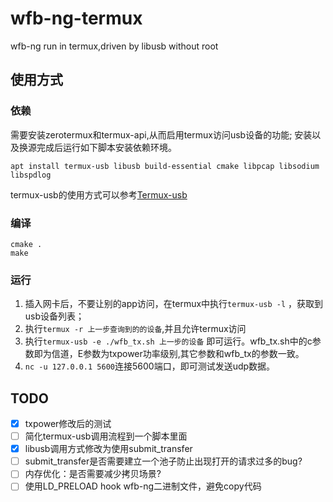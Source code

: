 # wfb-ng-termux
wfb-ng run in termux,driven by libusb without root 

## 使用方式
### 依赖
需要安装zerotermux和termux-api,从而启用termux访问usb设备的功能;
安装以及换源完成后运行如下脚本安装依赖环境。
```
apt install termux-usb libusb build-essential cmake libpcap libsodium libspdlog
```
termux-usb的使用方式可以参考[Termux-usb](https://wiki.termux.com/wiki/Termux-usb)

### 编译
```shell
cmake .
make
```

### 运行
1. 插入网卡后，不要让别的app访问，在termux中执行`termux-usb -l` ，获取到usb设备列表；
2. 执行`termux -r 上一步查询到的的设备`,并且允许termux访问
3. 执行`termux-usb -e ./wfb_tx.sh 上一步的设备` 即可运行。wfb_tx.sh中的c参数即为信道，E参数为txpower功率级别,其它参数和wfb_tx的参数一致。
4. `nc -u 127.0.0.1 5600`连接5600端口，即可测试发送udp数据。

## TODO
- [x] txpower修改后的测试
- [ ] 简化termux-usb调用流程到一个脚本里面
- [x] libusb调用方式修改为使用submit_transfer
- [ ] submit_transfer是否需要建立一个池子防止出现打开的请求过多的bug?
- [ ] 内存优化：是否需要减少拷贝场景?
- [ ] 使用LD_PRELOAD hook wfb-ng二进制文件，避免copy代码
